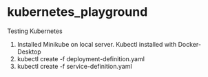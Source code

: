 # kubernetes_playground
Testing Kubernetes

1. Installed Minikube on local server. Kubectl installed with Docker-Desktop
2. kubectl create -f deployment-definition.yaml
3. kubectl create -f service-definition.yaml

